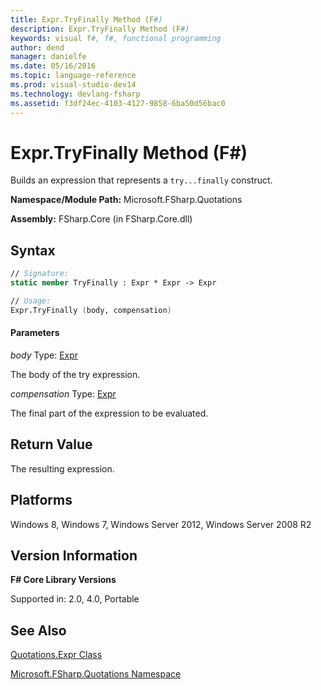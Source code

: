 ```yaml
---
title: Expr.TryFinally Method (F#)
description: Expr.TryFinally Method (F#)
keywords: visual f#, f#, functional programming
author: dend
manager: danielfe
ms.date: 05/16/2016
ms.topic: language-reference
ms.prod: visual-studio-dev14
ms.technology: devlang-fsharp
ms.assetid: f3df24ec-4103-4127-9858-6ba50d56bac0 
---
```


# Expr.TryFinally Method (F#)

Builds an expression that represents a `try...finally` construct.

**Namespace/Module Path:** Microsoft.FSharp.Quotations

**Assembly:** FSharp.Core (in FSharp.Core.dll)


## Syntax

```fsharp
// Signature:
static member TryFinally : Expr * Expr -> Expr

// Usage:
Expr.TryFinally (body, compensation)
```

#### Parameters
*body*
Type: [Expr](https://msdn.microsoft.com/library/ed6a2caf-69d4-45c2-ab97-e9b3be9bce65)


The body of the try expression.


*compensation*
Type: [Expr](https://msdn.microsoft.com/library/ed6a2caf-69d4-45c2-ab97-e9b3be9bce65)


The final part of the expression to be evaluated.

## Return Value

The resulting expression.

## Platforms
Windows 8, Windows 7, Windows Server 2012, Windows Server 2008 R2


## Version Information
**F# Core Library Versions**

Supported in: 2.0, 4.0, Portable

## See Also
[Quotations.Expr Class](Quotations.Expr-Class-%5BFSharp%5D.md)

[Microsoft.FSharp.Quotations Namespace](Microsoft.FSharp.Quotations-Namespace-%5BFSharp%5D.md)